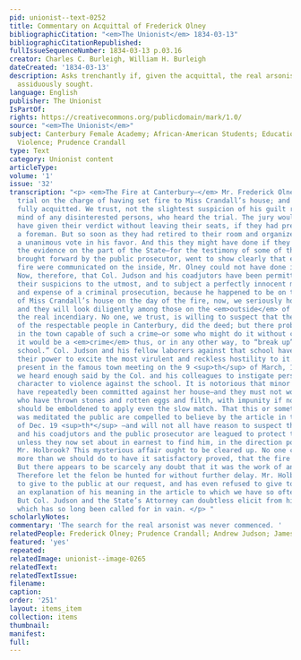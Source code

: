 ```yaml
---
pid: unionist--text-0252
title: Commentary on Acquittal of Frederick Olney
bibliographicCitation: "<em>The Unionist</em> 1834-03-13"
bibliographicCitationRepublished: 
fullIssueSequenceNumber: 1834-03-13 p.03.16
creator: Charles C. Burleigh, William H. Burleigh
dateCreated: '1834-03-13'
description: Asks trenchantly if, given the acquittal, the real arsonists will be
  assiduously sought.
language: English
publisher: The Unionist
IsPartOf: 
rights: https://creativecommons.org/publicdomain/mark/1.0/
source: "<em>The Unionist</em>"
subject: Canterbury Female Academy; African-American Students; Education; Race; Vigilante
  Violence; Prudence Crandall
type: Text
category: Unionist content
articleType: 
volume: '1'
issue: '32'
transcription: "<p> <em>The Fire at Canterbury—</em> Mr. Frederick Olney has had his
  trial on the charge of having set fire to Miss Crandall’s house; and he has been
  fully acquitted. We trust, not the slightest suspicion of his guilt remains on the
  mind of any disinterested persons, who heard the trial. The jury would probably
  have given their verdict without leaving their seats, if they had previously chosen
  a foreman. But so soon as they had retired to their room and organized, they gave
  a unanimous vote in his favor. And this they might have done if they had heard only
  the evidence on the part of the State—for the testimony of some of the witnesses
  brought forward by the public prosecutor, went to show clearly that even if the
  fire were communicated on the inside, Mr. Olney could not have done it. </p> <p>
  Now, therefore, that Col. Judson and his coadjutors have been permitted to indulge
  their suspicions to the utmost, and to subject a perfectly innocent man to the mortification
  and expense of a criminal prosecution, because he happened to be on the <em>inside</em>
  of Miss Crandall’s house on the day of the fire, now, we seriously hope that he
  and they will look diligently among those on the <em>outside</em> of the house for
  the real incendiary. No one, we trust, is willing to suspect that the Col. or any
  of the respectable people in Canterbury, did the deed; but there probably are persons
  in the town capable of such a crime—or some who might do it without considering
  it would be a <em>crime</em> thus, or in any other way, to “break up” the “nigger
  school.” Col. Judson and his fellow laborers against that school have done all in
  their power to excite the most virulent and reckless hostility to it. We were ourselves
  present in the famous town meeting on the 9 <sup>th</sup> of March, 1833, and there
  we heard enough said by the Col. and his colleagues to instigate persons of a certain
  character to violence against the school. It is notorious that minor acts of violence
  have repeatedly been committed against her house—and they must not wonder if those
  who have thrown stones and rotten eggs and filth, with impunity if not with applause,
  should be emboldened to apply even the slow match. That this or something like this
  was meditated the public are compelled to believe by the article in the Advertiser
  of Dec. 19 <sup>th*</sup> —and will not all have reason to suspect that the Col.
  and his coadjutors and the public prosecutor are leagued to protect the real culprit,
  unless they now set about in earnest to find him, in the direction pointed out by
  Mr. Holbrook? This mysterious affair ought to be cleared up. No one could rejoice
  more than we should do to have it satisfactory proved, that the fire was accidental.
  But there appears to be scarcely any doubt that it was the work of an incendiary.
  Therefore let the felon be hunted for without further delay. Mr. Holbrook has refused
  to give to the public at our request, and has even refused to give to Miss Crandall,
  an explanation of his meaning in the article to which we have so often alluded.
  But Col. Judson and the State’s Attorney can doubtless elicit from him the information
  which has so long been called for in vain. </p> "
scholarlyNotes: 
commentary: 'The search for the real arsonist was never commenced. '
relatedPeople: Frederick Olney; Prudence Crandall; Andrew Judson; James Holbrook
featured: 'yes'
repeated: 
relatedImage: unionist--image-0265
relatedText: 
relatedTextIssue: 
filename: 
caption: 
order: '251'
layout: items_item
collection: items
thumbnail: 
manifest: 
full: 
---
```

